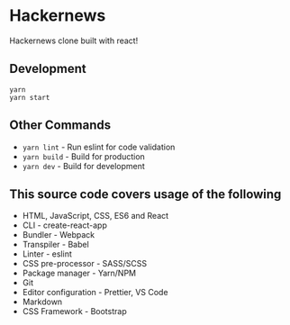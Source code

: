 # Hackernews

Hackernews clone built with react!

## Development

    yarn
    yarn start

## Other Commands

- `yarn lint` - Run eslint for code validation
- `yarn build` - Build for production
- `yarn dev` - Build for development

## This source code covers usage of the following

- HTML, JavaScript, CSS, ES6 and React
- CLI - create-react-app
- Bundler - Webpack
- Transpiler - Babel
- Linter - eslint
- CSS pre-processor - SASS/SCSS
- Package manager - Yarn/NPM
- Git
- Editor configuration - Prettier, VS Code
- Markdown
- CSS Framework - Bootstrap
